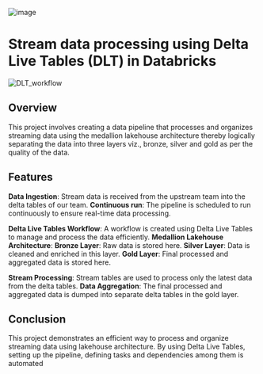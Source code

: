 ![image](https://github.com/user-attachments/assets/64c0d3de-2006-47cc-b1d8-58d350b8919b)

# Stream data processing using Delta Live Tables (DLT) in Databricks

![DLT_workflow](https://github.com/user-attachments/assets/b74e845f-ff46-476c-be83-afd72dbbf447)

## Overview
This project involves creating a data pipeline that processes and organizes streaming data using the medallion lakehouse architecture thereby logically separating the data into three layers viz., bronze, silver and gold as per the quality of the data. 

## Features
**Data Ingestion**: Stream data is received from the upstream team into the delta tables of our team.
**Continuous run**: The pipeline is scheduled to run continuously to ensure real-time data processing.

**Delta Live Tables Workflow**: A workflow is created using Delta Live Tables to manage and process the data efficiently.
__Medallion Lakehouse Architecture__:
    **Bronze Layer**: Raw data is stored here.
    **Silver Layer**: Data is cleaned and enriched in this layer.
    **Gold Layer**: Final processed and aggregated data is stored here.

**Stream Processing**: Stream tables are used to process only the latest data from the delta tables.
**Data Aggregation**: The final processed and aggregated data is dumped into separate delta tables in the gold layer.


## Conclusion
This project demonstrates an efficient way to process and organize streaming data using lakehouse architecture. By using Delta Live Tables, setting up the pipeline, defining tasks and dependencies among them is automated

